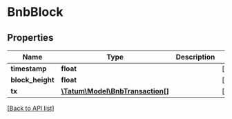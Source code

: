 # BnbBlock

## Properties

Name | Type | Description | Notes
------------ | ------------- | ------------- | -------------
**timestamp** | **float** |  | [optional]
**block_height** | **float** |  | [optional]
**tx** | [**\Tatum\Model\BnbTransaction[]**](BnbTransaction.md) |  | [optional]

[[Back to API list]](../../README.md#api-endpoints)
